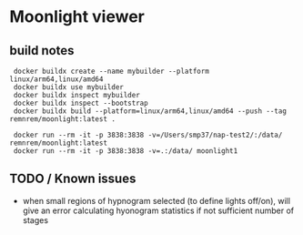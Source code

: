 
# Moonlight viewer

## build notes

```
 docker buildx create --name mybuilder --platform linux/arm64,linux/amd64
 docker buildx use mybuilder
 docker buildx inspect mybuilder
 docker buildx inspect --bootstrap
 docker buildx build --platform=linux/arm64,linux/amd64 --push --tag remnrem/moonlight:latest .
```

```
 docker run --rm -it -p 3838:3838 -v=/Users/smp37/nap-test2/:/data/ remnrem/moonlight:latest
 docker run --rm -it -p 3838:3838 -v=.:/data/ moonlight1
```
## TODO / Known issues

 - when small regions of hypnogram selected (to define lights off/on),
   will give an error calculating hyonogram statistics if not
   sufficient number of stages
  
